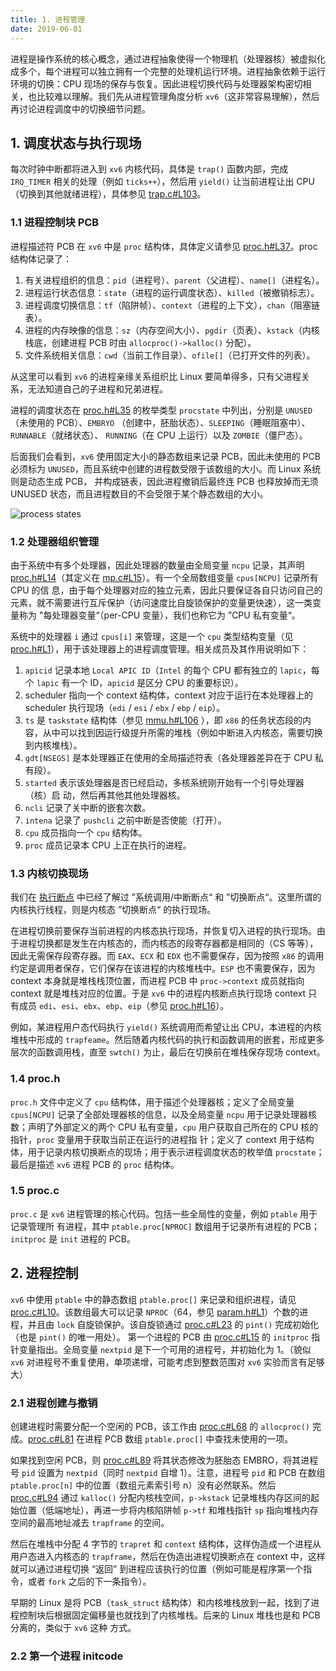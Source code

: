 ```yaml
---
title: 1. 进程管理
date: 2019-06-01
---
```


进程是操作系统的核心概念，通过进程抽象使得一个物理机（处理器核）被虚拟化成多个，每个进程可以独立拥有一个完整的处理机运行环境。进程抽象依赖于运行环境的切换：CPU 现场的保存与恢复。因此进程切换代码与处理器架构密切相关，也比较难以理解。我们先从进程管理角度分析 `xv6`（这非常容易理解），然后再讨论进程调度中的切换细节问题。

## 1. 调度状态与执行现场

每次时钟中断都将进入到 `xv6` 内核代码，具体是 `trap()` 函数内部，完成 `IRQ_TIMER` 相关的处理（例如 `ticks++`），然后用 `yield()` 让当前进程让出 CPU（切换到其他就绪进程），具体参见 [trap.c#L103](https://github.com/professordeng/xv6-expansion/blob/master/trap.c#L103)。

### 1.1 进程控制块 PCB

进程描述符 PCB 在 `xv6` 中是 `proc` 结构体，具体定义请参见 [proc.h#L37](https://github.com/professordeng/xv6-expansion/blob/master/proc.h#L37)。proc 结构体记录了： 

1. 有关进程组织的信息：`pid`（进程号）、`parent`（父进程）、`name[]`（进程名）。
2. 进程运行状态信息：`state`（进程的运行调度状态）、`killed`（被撤销标志）。
3. 进程调度切换信息：`tf`（陷阱帧）、`context`（进程的上下文），`chan`（阻塞链表）。
4. 进程的内存映像的信息：`sz`（内存空间大小）、`pgdir`（页表）、`kstack`（内核栈底，创建进程 PCB 时由 `allocproc()->kalloc()` 分配）。
5. 文件系统相关信息：`cwd`（当前工作目录）、`ofile[]`（已打开文件的列表）。

从这里可以看到 `xv6` 的进程亲缘关系组织比 Linux 要简单得多，只有父进程关系，无法知道自己的子进程和兄弟进程。

进程的调度状态在 [proc.h#L35](https://github.com/professordeng/xv6-expansion/blob/master/proc.h#L35) 的枚举类型 `procstate` 中列出，分别是 `UNUSED`（未使用的 PCB）、`EMBRYO` （创建中，胚胎状态）、`SLEEPING`（睡眠阻塞中）、`RUNNABLE`（就绪状态）、 `RUNNING`（在 CPU 上运行）以及 `ZOMBIE`（僵尸态）。  

后面我们会看到，`xv6` 使用固定大小的静态数组来记录 PCB，因此未使用的 PCB 必须标为 `UNUSED`，而且系统中创建的进程数受限于该数组的大小。而 Linux 系统则是动态生成 PCB， 并构成链表，因此进程撤销后最终连 PCB 也释放掉而无须 UNUSED 状态，而且进程数目的不会受限于某个静态数组的大小。 

![process states](/xv6-book/img/state.png)

### 1.2 处理器组织管理

由于系统中有多个处理器，因此处理器的数量由全局变量 `ncpu` 记录，其声明 [proc.h#L14](https://github.com/professordeng/xv6-expansion/blob/master/proc.h#L14)（其定义在 [mp.c#L15](https://github.com/professordeng/xv6-expansion/blob/master/mp.c#L15)）。有一个全局数组变量 `cpus[NCPU]` 记录所有 CPU 的信 息，由于每个处理器对应的独立元素，因此只要保证各自只访问自己的元素，就不需要进行互斥保护（访问速度比自旋锁保护的变量更快速），这一类变量称为 "每处理器变量“（per-CPU 变量），我们也称它为 ”CPU 私有变量“。

系统中的处理器 `i` 通过 `cpus[i]` 来管理，这是一个 `cpu` 类型结构变量（见 [proc.h#L1](https://github.com/professordeng/xv6-expansion/blob/master/proc.h#L1)），用于该处理器上的进程调度管理。相关成员及其作用说明如下：

1. `apicid` 记录本地 `Local APIC ID`（`Intel` 的每个 CPU 都有独立的 `lapic`，每个 `lapic` 有一个 ID，`apicid` 是区分 CPU 的重要标识）。
2. scheduler 指向一个 context 结构体，context 对应于运行在本处理器上的 scheduler 执行现场（`edi` / `esi` / `ebx` / `ebp` / `eip`）。
3. `ts` 是 `taskstate` 结构体（参见 [mmu.h#L106](https://github.com/professordeng/xv6-expansion/blob/master/mmu.h#L106) ），即 `x86` 的任务状态段的内容，从中可以找到因运行级提升所需的堆栈（例如中断进入内核态，需要切换到内核堆栈）。
4. `gdt[NSEGS]` 是本处理器正在使用的全局描述符表（各处理器差异在于 CPU 私有段）。
5. `started` 表示该处理器是否已经启动，多核系统刚开始有一个引导处理器（核）启 动，然后再其他其他处理器核。
6. `ncli` 记录了关中断的嵌套次数。
7. `intena` 记录了 `pushcli` 之前中断是否使能（打开）。
8. `cpu` 成员指向一个 `cpu` 结构体。  
9. `proc` 成员记录本 CPU 上正在执行的进程。

### 1.3 内核切换现场

我们在 [执行断点](https://neuron.zone/xv6-book/2019/04/11/kernel.html#执行断点) 中已经了解过 ”系统调用/中断断点“ 和 ”切换断点“。这里所谓的内核执行线程，则是内核态 ”切换断点“ 的执行现场。

在进程切换前要保存当前进程的内核态执行现场，并恢复切入进程的执行现场。由于进程切换都是发生在内核态的，而内核态的段寄存器都是相同的（CS 等等），因此无需保存段寄存器。而 `EAX`、`ECX` 和 `EDX` 也不需要保存，因为按照 `x86` 的调用约定是调用者保存，它们保存在该进程的内核堆栈中。`ESP` 也不需要保存，因为 context 本身就是堆栈栈顶位置，而进程 PCB 中 `proc->context` 成员就指向 context 就是堆栈对应的位置。于是 `xv6` 中的进程内核断点执行现场 context 只有成员 `edi`、`esi`、`ebx`、`ebp`、`eip`（参见 [proc.h#L16](https://github.com/professordeng/xv6-expansion/blob/master/proc.h#L16)）。 

例如，某进程用户态代码执行 `yield()` 系统调用而希望让出 CPU，本进程的内核堆栈中形成的 `trapfeame`。然后随着内核代码的执行和函数调用的嵌套，形成更多层次的函数调用栈，直至 `swtch()` 为止，最后在切换前在堆栈保存现场 context。

### 1.4 proc.h

`proc.h` 文件中定义了 `cpu` 结构体，用于描述个处理器核；定义了全局变量 `cpus[NCPU]` 记录了全部处理器核的信息，以及全局变量 `ncpu` 用于记录处理器核数；声明了外部定义的两个 CPU 私有变量，`cpu` 用户获取自己所在的 CPU 核的指针，`proc` 变量用于获取当前正在运行的进程指 针；定义了 context 用于结构体，用于记录内核切换断点的现场；用于表示进程调度状态的枚举值 `procstate`；最后是描述 `xv6` 进程 PCB 的 `proc` 结构体。

### 1.5 proc.c

`proc.c` 是 `xv6` 进程管理的核心代码。包括一些全局性的变量，例如 `ptable` 用于记录管理所 有进程，其中 `ptable.proc[NPROC]` 数组用于记录所有进程的 PCB；`initproc` 是 `init` 进程的 PCB。

## 2. 进程控制

`xv6` 中使用 `ptable` 中的静态数组 `ptable.proc[]` 来记录和组织进程，请见 [proc.c#L10](https://github.com/professordeng/xv6-expansion/blob/master/proc.c#L10)。该数组最大可以记录 `NPROC`（64，参见 [param.h#L1](https://github.com/professordeng/xv6-expansion/blob/master/param.h#L1)）个数的进程，并且由 `lock` 自旋锁保护。该自旋锁通过 [proc.c#L23](https://github.com/professordeng/xv6-expansion/blob/master/proc.c#L23) 的 `pint()` 完成初始化（也是 `pint()` 的唯一用处）。 第一个进程的 PCB 由 [proc.c#L15](https://github.com/professordeng/xv6-expansion/blob/master/proc.c#L15) 的 `initproc` 指针变量指出。全局变量 `nextpid` 是下一个可用的进程号，并初始化为 1。（貌似 `xv6` 对进程号不重复使用，单项递增，可能考虑到整数范围对 `xv6` 实验而言有足够大）

### 2.1 进程创建与撤销

创建进程时需要分配一个空闲的 PCB，该工作由 [proc.c#L68](https://github.com/professordeng/xv6-expansion/blob/master/proc.c#L68) 的 `allocproc()` 完成。[proc.c#L81](https://github.com/professordeng/xv6-expansion/blob/master/proc.c#L81) 在进程 PCB 数组 `ptable.proc[]` 中查找未使用的一项。

如果找到空闲 PCB，则 [proc.c#L89](https://github.com/professordeng/xv6-expansion/blob/master/proc.c#L89) 将其状态修改为胚胎态 EMBRO，将其进程号 `pid` 设置为 `nextpid`（同时 `nextpid` 自增 1）。注意，进程号 `pid` 和 PCB 在数组 `ptable.proc[n]` 中的位置（数组元素索引号 n）没有必然联系。然后 [proc.c#L94](https://github.com/professordeng/xv6-expansion/blob/master/proc.c#L94) 通过 `kalloc()` 分配内核栈空间，`p->kstack` 记录堆栈内存区间的起始位置（低端地址），再进一步将内核陷阱帧 `p->tf` 和堆栈指针 `sp` 指向堆栈内存空间的最高地址减去 `trapframe` 的空间。

然后在堆栈中分配 4 字节的 `trapret` 和 `context` 结构体，这样伪造成一个进程从用户态进入内核态的 `trapframe`，然后在伪造出进程切换断点在 context 中，这样就可以通过进程切换 “返回” 到进程应该执行的位置（例如可能是程序第一个指令，或者 `fork` 之后的下一条指令）。 

早期的 Linux 是将 PCB（`task_struct` 结构体）和内核堆栈放到一起，找到了进程控制块后根据固定偏移量也就找到了内核堆栈。后来的 Linux 堆栈也是和 PCB 分离的，类似于 `xv6` 这种 方式。

### 2.2 第一个进程 initcode

